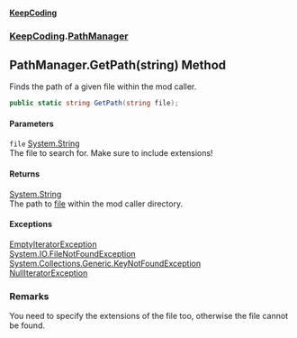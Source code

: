 #### [KeepCoding](index.md 'index')
### [KeepCoding](KeepCoding.md 'KeepCoding').[PathManager](PathManager.md 'KeepCoding.PathManager')
## PathManager.GetPath(string) Method
Finds the path of a given file within the mod caller.  
```csharp
public static string GetPath(string file);
```
#### Parameters
<a name='KeepCoding.PathManager.GetPath(string).file'></a>
`file` [System.String](https://docs.microsoft.com/en-us/dotnet/api/System.String 'System.String')  
The file to search for. Make sure to include extensions!
  
#### Returns
[System.String](https://docs.microsoft.com/en-us/dotnet/api/System.String 'System.String')  
The path to [file](PathManager.GetPath.g+hbdyae81kNmq6jUuelvg.md#KeepCoding.PathManager.GetPath(string).file 'KeepCoding.PathManager.GetPath(string).file') within the mod caller directory.
#### Exceptions
[EmptyIteratorException](EmptyIteratorException.md 'KeepCoding.Internal.EmptyIteratorException')  
[System.IO.FileNotFoundException](https://docs.microsoft.com/en-us/dotnet/api/System.IO.FileNotFoundException 'System.IO.FileNotFoundException')  
[System.Collections.Generic.KeyNotFoundException](https://docs.microsoft.com/en-us/dotnet/api/System.Collections.Generic.KeyNotFoundException 'System.Collections.Generic.KeyNotFoundException')  
[NullIteratorException](NullIteratorException.md 'KeepCoding.Internal.NullIteratorException')  
### Remarks
You need to specify the extensions of the file too, otherwise the file cannot be found.  
